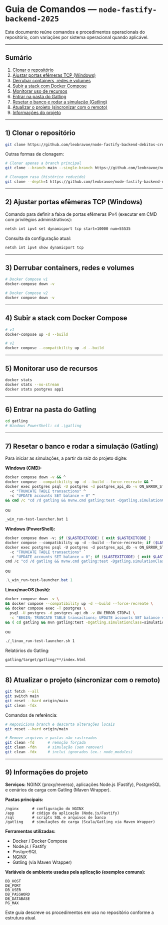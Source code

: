 # Guia de Comandos — `node-fastify-backend-2025`

Este documento reúne comandos e procedimentos operacionais do repositório, com variações por sistema operacional quando aplicável.

---

## Sumário
1. [Clonar o repositório](#1-clonar-o-repositório)
2. [Ajustar portas efêmeras TCP (Windows)](#2-ajustar-portas-efêmeras-tcp-windows)
3. [Derrubar containers, redes e volumes](#3-derrubar-containers-redes-e-volumes)
4. [Subir a stack com Docker Compose](#4-subir-a-stack-com-docker-compose)
5. [Monitorar uso de recursos](#5-monitorar-uso-de-recursos)
6. [Entrar na pasta do Gatling](#6-entrar-na-pasta-do-gatling)
7. [Resetar o banco e rodar a simulação (Gatling)](#7-resetar-o-banco-e-rodar-a-simulação-gatling)
8. [Atualizar o projeto (sincronizar com o remoto)](#8-atualizar-o-projeto-sincronizar-com-o-remoto)
9. [Informações do projeto](#9-informações-do-projeto)

---

## 1) Clonar o repositório

```bash
git clone https://github.com/leobravoe/node-fastify-backend-debitos-creditos-rinha-2024.git
```

Outras formas de clonagem:
```bash
# Clonar apenas a branch principal
git clone --branch main --single-branch https://github.com/leobravoe/node-fastify-backend-debitos-creditos-rinha-2024.git

# Clonagem rasa (histórico reduzido)
git clone --depth=1 https://github.com/leobravoe/node-fastify-backend-debitos-creditos-rinha-2024.git
```

---

## 2) Ajustar portas efêmeras TCP (Windows)

Comando para definir a faixa de portas efêmeras IPv4 (executar em CMD com privilégios administrativos):

```cmd
netsh int ipv4 set dynamicport tcp start=10000 num=55535
```
Consulta da configuração atual:
```cmd
netsh int ipv4 show dynamicport tcp
```

---

## 3) Derrubar containers, redes e volumes

```bash
# Docker Compose v1
docker-compose down -v

# Docker Compose v2
docker compose down -v
```

---

## 4) Subir a stack com Docker Compose

```bash
# v1
docker-compose up -d --build

# v2
docker compose --compatibility up -d --build
```

---

## 5) Monitorar uso de recursos

```bash
docker stats
docker stats --no-stream
docker stats postgres app1
```

---

## 6) Entrar na pasta do Gatling

```bash
cd gatling
# Windows PowerShell: cd .\gatling
```

---

## 7) Resetar o banco e rodar a simulação (Gatling)

Para iniciar as simulações, a partir da raiz do projeto digite:

**Windows (CMD):**
```cmd
docker compose down -v && ^
docker compose --compatibility up -d --build --force-recreate && ^
docker exec postgres psql -U postgres -d postgres_api_db -v ON_ERROR_STOP=1 ^
  -c "TRUNCATE TABLE transactions" ^
  -c "UPDATE accounts SET balance = 0" ^
&& cmd /c "cd /d gatling && mvnw.cmd gatling:test -Dgatling.simulationClass=simulations.RinhaBackendCrebitosSimulation"
```

ou

```cmd
_win_run-test-launcher.bat 1
```

**Windows (PowerShell):**
```powershell
docker compose down -v; if ($LASTEXITCODE) { exit $LASTEXITCODE }
docker compose --compatibility up -d --build --force-recreate; if ($LASTEXITCODE) { exit $LASTEXITCODE }
docker exec postgres psql -U postgres -d postgres_api_db -v ON_ERROR_STOP=1 `
  -c "TRUNCATE TABLE transactions" `
  -c "UPDATE accounts SET balance = 0"; if ($LASTEXITCODE) { exit $LASTEXITCODE }
cmd /c "cd /d gatling && mvnw.cmd gatling:test -Dgatling.simulationClass=simulations.RinhaBackendCrebitosSimulation"

```

ou

```powershell
.\_win_run-test-launcher.bat 1
```

**Linux/macOS (bash):**
```bash
docker compose down -v \
&& docker compose --compatibility up -d --build --force-recreate \
&& docker compose exec -T postgres \
  psql -U postgres -d postgres_api_db -v ON_ERROR_STOP=1 \
  -c "BEGIN; TRUNCATE TABLE transactions; UPDATE accounts SET balance = 0; COMMIT;" \
&& ( cd gatling && mvn gatling:test -Dgatling.simulationClass=simulations.RinhaBackendCrebitosSimulation )
```

ou

```bash
./_linux_run-test-launcher.sh 1
```

Relatórios do Gatling:
```
gatling/target/gatling/**/index.html
```

---

## 8) Atualizar o projeto (sincronizar com o remoto)

```bash
git fetch --all
git switch main
git reset --hard origin/main
git clean -fdx
```

Comandos de referência:

```bash
# Reposiciona branch e descarta alterações locais
git reset --hard origin/main

# Remove arquivos e pastas não rastreados
git clean -fd      # remoção forçada
git clean -fdn     # simulação (sem remover)
git clean -fdx     # inclui ignorados (ex.: node_modules)
```

---

## 9) Informações do projeto

**Serviços:** NGINX (proxy/reverso), aplicações Node.js (Fastify), PostgreSQL e cenários de carga com Gatling (Maven Wrapper).

**Pastas principais:**
```
/nginx      # configuração do NGINX
/app        # código da aplicação (Node.js/Fastify)
/sql        # scripts SQL e arquivos de banco
/gatling    # simulações de carga (Scala/Gatling via Maven Wrapper)
```

**Ferramentas utilizadas:**
- Docker / Docker Compose
- Node.js / Fastify
- PostgreSQL
- NGINX
- Gatling (via Maven Wrapper)

**Variáveis de ambiente usadas pela aplicação (exemplos comuns):**
```
DB_HOST
DB_PORT
DB_USER
DB_PASSWORD
DB_DATABASE
PG_MAX
```

Este guia descreve os procedimentos em uso no repositório conforme a estrutura atual.

